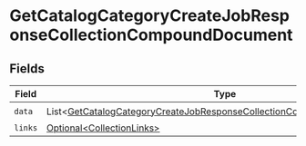# GetCatalogCategoryCreateJobResponseCollectionCompoundDocument


## Fields

| Field                                                                                                                                                                    | Type                                                                                                                                                                     | Required                                                                                                                                                                 | Description                                                                                                                                                              |
| ------------------------------------------------------------------------------------------------------------------------------------------------------------------------ | ------------------------------------------------------------------------------------------------------------------------------------------------------------------------ | ------------------------------------------------------------------------------------------------------------------------------------------------------------------------ | ------------------------------------------------------------------------------------------------------------------------------------------------------------------------ |
| `data`                                                                                                                                                                   | List\<[GetCatalogCategoryCreateJobResponseCollectionCompoundDocumentData](../../models/components/GetCatalogCategoryCreateJobResponseCollectionCompoundDocumentData.md)> | :heavy_check_mark:                                                                                                                                                       | N/A                                                                                                                                                                      |
| `links`                                                                                                                                                                  | [Optional\<CollectionLinks>](../../models/components/CollectionLinks.md)                                                                                                 | :heavy_minus_sign:                                                                                                                                                       | N/A                                                                                                                                                                      |